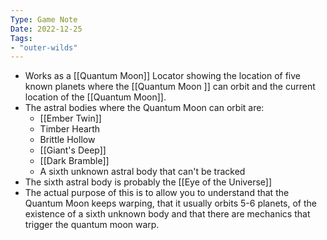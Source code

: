 ```yaml
---
Type: Game Note
Date: 2022-12-25
Tags:
- "outer-wilds"
---
```

- Works as a [[Quantum Moon]] Locator showing the location of five known planets where the [[Quantum Moon ]] can orbit and the current location of the [[Quantum Moon]].
- The astral bodies where the Quantum Moon can orbit are:
	- [[Ember Twin]]
	- Timber Hearth
	- Brittle Hollow
	- [[Giant's Deep]]
	- [[Dark Bramble]]
	- A sixth unknown astral body that can't be tracked
- The sixth astral body is probably the [[Eye of the Universe]]
- The actual purpose of this is to allow you to understand that the Quantum Moon keeps warping, that it usually orbits 5-6 planets, of the existence of a sixth unknown body and that there are mechanics that trigger the quantum moon warp.